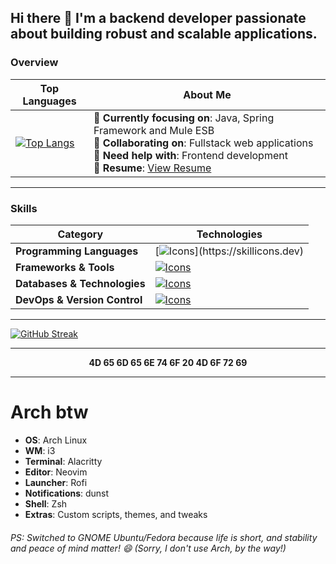 ## Hi there 👋 I'm a backend developer passionate about building robust and scalable applications.

### **Overview**

| **Top Languages**                                                                                                                                                              | **About Me**                                                                                                                                                                                                                         |
|-------------------------------------------------------------------------------------------------------------------------------------------------------------------------------|-----------------------------------------------------------------------------------------------------------------------------------------------------------------------------------------------|
| [![Top Langs](https://github-readme-stats-d1k8.vercel.app/api/top-langs/?username=deadboyccc&hide=html,rust,php,css,javascript&langs_count=6&layout=compact)](https://github.com/anuraghazra/github-readme-stats) | 🌱 **Currently focusing on**: Java, Spring Framework and Mule ESB <br>👯 **Collaborating on**: Fullstack web applications<br>🤔 **Need help with**: Frontend development<br>📄 **Resume**: [View Resume](https://github.com/deadboyccc/Resume) |

---

### **Skills**

| **Category**               | **Technologies**                                                                                                                                                                                                                  |
|-----------------------------|-------------------------------------------------------------------------------------------------------------------------------------------------------------------------------------------|
| **Programming Languages**  | [![Icons](https://skillicons.dev/icons?i=typescript,javascript,c,cpp,cs,java,python,)](https://skillicons.dev)                                                                                |
| **Frameworks & Tools** | [![Icons](https://skillicons.dev/icons?i=nodejs,deno,bun,express,dotnet,spring,jest,postman,neovim,webstorm,rider,idea)](https://skillicons.dev)                                                                          |
| **Databases & Technologies**              | [![Icons](https://skillicons.dev/icons?i=mongodb,postgresql,redis,hibernate,sequelize,prisma,graphql,kafka,rabbitmq)](https://skillicons.dev)                                                                                              |
| **DevOps & Version Control** | [![Icons](https://skillicons.dev/icons?i=git,github,docker,linux,bash,cmake,heroku,aws,nginx,ubuntu,arch)](https://skillicons.dev)                                                                                        |

---


[![GitHub Streak](https://github-readme-streak-stats-psi-orcin.vercel.app?user=deadboyccc&theme=onedark-duo)](https://git.io/streak-stats)



---

<p align="center">
  <strong>4D 65 6D 65 6E 74 6F 20 4D 6F 72 69</strong>
</p>


---

# Arch btw

- **OS**: Arch Linux
- **WM**: i3
- **Terminal**: Alacritty
- **Editor**: Neovim
- **Launcher**: Rofi
- **Notifications**: dunst
- **Shell**: Zsh
- **Extras**: Custom scripts, themes, and tweaks

###### PS: Switched to GNOME Ubuntu/Fedora because life is short, and stability and peace of mind matter! 😄 (Sorry, I don't use Arch, by the way!)


